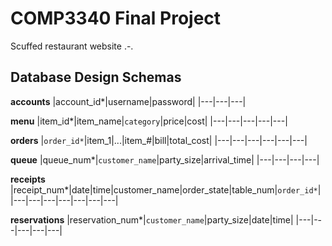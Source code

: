 # COMP3340 Final Project
Scuffed restaurant website .-.

## Database Design Schemas
**accounts**
|account_id*|username|password|
|---|---|---|

**menu**
|item_id*|item_name|`category`|price|cost|
|---|---|---|---|---|

**orders**
|`order_id*`|item_1|...|item_#|bill|total_cost|
|---|---|---|---|---|---|

**queue**
|queue_num*|`customer_name`|party_size|arrival_time|
|---|---|---|---|

**receipts**
|receipt_num*|date|time|customer_name|order_state|table_num|`order_id*`|
|---|---|---|---|---|---|---|

**reservations**
|reservation_num*|`customer_name`|party_size|date|time|
|---|---|---|---|---|
